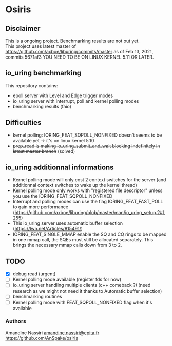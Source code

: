 # Osiris

## Disclaimer
This is a ongoing project. 
Benchmarking results are not out yet.  
This project uses latest master of https://github.com/axboe/liburing/commits/master
as of Feb 13, 2021, commits 5671af3
YOU NEED TO BE ON LINUX KERNEL 5.11 OR LATER.

## io_uring benchmarking
This repository contains: 
- epoll server with Level and Edge trigger modes
- io_uring server with interrupt, poll and kernel polling modes
- benchmarking results (faio)

## Difficulties
- kernel polling: IORING_FEAT_SQPOLL_NONFIXED doesn't seems to be available yet -> it's on linux kernel 5.10
- ~~prep_read is making io_uring_submit_and_wait blocking indefinitely in latest master branch~~ (solved)

## io_uring additionnal informations
- Kernel polling mode will only cost 2 context switches for the server (and additionnal
context switches to wake up the kernel thread)
- Kernel polling mode only works with "registered file descriptor" unless you use the
IORING_FEAT_SQPOLL_NONFIXED
- Interrupt and polling modes can use the flag IORING_FEAT_FAST_POLL to gain
more performance (https://github.com/axboe/liburing/blob/master/man/io_uring_setup.2#L255)
- This io_uring server uses automatic buffer selection (https://lwn.net/Articles/815491/)
- IORING_FEAT_SINGLE_MMAP enable the SQ and CQ rings to be mapped in one mmap call,
the SQEs must still be allocated separately.
This brings the necessary mmap calls down from 3 to 2.

## TODO
- [x] debug read (urgent)
- [ ] Kernel polling mode available (register fds for now)
- [ ] io_uring server handling multiple clients (c++ comeback ?) (need research as we might not need it thanks to Automatic buffer selection)
- [ ] benchmarking routines
- [ ] Kernel polling mode with FEAT_SQPOLL_NONFIXED flag when it's available

### Authors
Amandine Nassiri <amandine.nassiri@epita.fr>  
https://github.com/AnSpake/osiris
